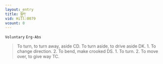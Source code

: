 ```yaml
---
layout: entry
title: སྐྱོག་
vid: Hill:0079
vcount: 0
---
```

`Voluntary` `Erg-Abs`
> To turn, to turn away, aside CD\.
 To turn aside, to drive aside DK\.
 1\.
 To change direction\.
 2\.
 To bend, make crooked DS\.
 1\.
 To turn\.
 2\.
 To move over, to give way TC\.

